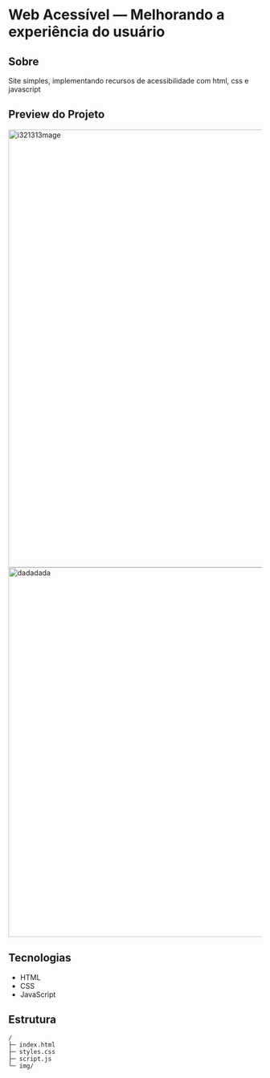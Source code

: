 # Web Acessível — Melhorando a experiência do usuário

## Sobre
Site simples, implementando recursos de acessibilidade com html, css e javascript

## Preview do Projeto
<img width="1374" height="872" alt="i321313mage" src="https://github.com/user-attachments/assets/257f8cb3-ebab-43d9-8555-48cb55890303" />
<img width="1354" height="736" alt="dadadada" src="https://github.com/user-attachments/assets/21beea5b-81e7-4f17-b291-dcd4789296bc" />

## Tecnologias
- HTML
- CSS
- JavaScript

## Estrutura
```
/
├─ index.html
├─ styles.css
├─ script.js
└─ img/
```
